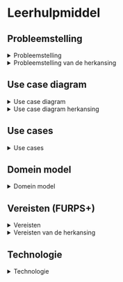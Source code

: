 # Leerhulpmiddel 
## Probleemstelling
<details>

<summary>Probleemstelling</summary>

### Probleemstelling

[Link](docs/Probleemstelling.md) naar de pagina van de probleemstelling

</details>

<details>

<summary>Probleemstelling van de herkansing</summary>

### Probleemstelling van de herkansing

[Link](docs/Probleemstelling_herkansing.md) naar de pagina van de probleemstelling van de herkansing

</details>


## Use case diagram
<details>

<summary>Use case diagram</summary>

### Use case diagram

[Link](docs/Use_case_diagram.md) naar de pagina van de use case diagram

</details>

<details>

<summary>Use case diagram herkansing</summary>

### Use case diagram

[Link](docs/Use_case_diagram_herkansing.md) naar de pagina van de use case diagram van de herkansing

</details>

## Use cases
<details>

<summary>Use cases</summary>

### Use cases

[Link](docs/UC_maak_vragen.md) naar de fully dressed use case "Maak vragen"

[Link](docs/UC_doorloop_vragen.md) naar de fully dressed use case "doorloop vragen"

[Link](docs/UC_genereer_proefexamen.md) naar de fully dressed use case "Genereer proefexamen"

[Link](docs/UC_maak_vragenset.md) naar de fully dressed use case "Maak vragenset"

[Link](docs/UC_maak_groep_aan.md) naar de fully dressed use case "Maak groep aan"

[Link](docs/UC_nodig_gebruikers_uit_tot_groep.md) naar de fully dressed use case "Nodig gebruikers uit tot groep"

[Link](docs/UC_login.md) naar de fully dressed use case "Login"

[Link](docs/UC_deel_vragen_met_vriend.md) naar de fully dressed use case "Deel vragen met vriend"


[Link](docs/Casual_use_cases.md) naar de pagina van alle casual use cases

Use cases voor de herkansing

[Link](docs/UC_student_maakt_officieel_proefexamen.md) naar de fully dressed use case van "Student maakt officieel proefexamen van een vak"

[Link](docs/UC_voeg_docent_toe_vak.md) naar de fully dressed use case van "Voeg docent toe aan vak"

[Link](docs/UC_docent_voegt_proefexamen_toe_aan_vak.md) naar de fully dressed use case van "Docent voegt officieel proefexamen toe aan een vak"

[Link](docs/UC_docent_maakt_vak_aan.md) naar de fully dressed use case van "Maak vak aan"



</details>

## Domein model
<details>

<summary>Domein model</summary>

### Domein model

[Link](docs/Domein_model.md) naar de pagina van het domein model

</details>

## Vereisten (FURPS+)
<details>

<summary>Vereisten</summary>

### Vereisten

[Link](docs/FURPS+.md) naar de pagina van de vereisten/FURPS+

</details>

<details>

<summary>Vereisten van de herkansing</summary>

### Vereisten van de herkansing

[Link](docs/FURPS+_herkansing.md) naar de pagina van de vereisten/FURPS+

</details>

## Technologie
<details>

<summary>Technologie</summary>

### Technologie

[Link](docs/Technologie.md) naar de pagina van de gebruikte technologie

</details>




